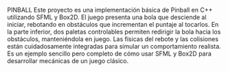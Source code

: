 PINBALL
Este proyecto es una implementación básica de Pinball en C++ utilizando SFML y Box2D. El juego presenta una bola que desciende al iniciar, rebotando en obstáculos que incrementan el puntaje al tocarlos. En la parte inferior, dos paletas controlables permiten redirigir la bola hacia los obstáculos, manteniéndola en juego. Las físicas del rebote y las colisiones están cuidadosamente integradas para simular un comportamiento realista. Es un ejemplo sencillo pero completo de cómo usar SFML y Box2D para desarrollar mecánicas de un juego clásico.
